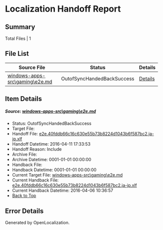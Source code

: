 # <a name='report-top'></a> Localization Handoff Report

## Summary
 Total Files | 1

## File List
 Source File | Status | Details 
 ----------- | ------ | ------- 
 [windows-apps-src\gaming\e2e.md](https://github.com/Microsoft/windows-apps/blob/e749e470c283de3337ad2428ef398f58b0441f68/windows-apps-src/gaming/e2e.md) | OutofSyncHandedBackSuccess | [Details](#dd94b0ff290e24c215307035d577d1b8e60443032082)

## Item Details
##### <a name='dd94b0ff290e24c215307035d577d1b8e60443032082'></a> Source: [windows-apps-src\gaming\e2e.md](https://github.com/Microsoft/windows-apps/blob/e749e470c283de3337ad2428ef398f58b0441f68/windows-apps-src/gaming/e2e.md)
* Status: OutofSyncHandedBackSuccess
* Target File: 
* Handoff File: [e2e.40fddb66c16c630e55b73b8224d1043b6f587bc2.ja-jp.xlf](https://github.com/Microsoft/WDG.handoff/blob/cf0d66d2316e1c10deb0b18fa6a66b4e3b2b8b9e/ol-handoff/Microsoft/windows-apps.ja-jp/master/e2e.40fddb66c16c630e55b73b8224d1043b6f587bc2.ja-jp.xlf)
* Handoff Datetime: 2016-04-11 17:33:53
* Handoff Reason: Include
* Archive File: 
* Archive Datetime: 0001-01-01 00:00:00
* Handback File: 
* Handback Datetime: 0001-01-01 00:00:00
* Current Target File: [windows-apps-src\gaming\e2e.md](https://github.com/Microsoft/windows-apps.ja-jp/blob/dee4c3324ead0690fa3e447fd7f5085331d0784d/windows-apps-src/gaming/e2e.md)
* Current Handback File: [e2e.40fddb66c16c630e55b73b8224d1043b6f587bc2.ja-jp.xlf](https://github.com/Microsoft/WDG.handback/blob/2a1ec2256b9610dcd43bcd242bd11a0ec6af4104/ol-handback/Microsoft/windows-apps.ja-jp/master/e2e.40fddb66c16c630e55b73b8224d1043b6f587bc2.ja-jp.xlf)
* Current Handback Datetime: 2016-04-06 10:36:57
* [Back to Top](#report-top)


## Error Details

Generated by OpenLocalization.
